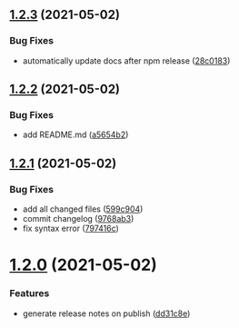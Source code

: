 ## [1.2.3](https://github.com/bcheidemann/web-utils/compare/v1.2.2...v1.2.3) (2021-05-02)


### Bug Fixes

* automatically update docs after npm release ([28c0183](https://github.com/bcheidemann/web-utils/commit/28c01834055de1dea99c1b5e5bcffc17e8bdd1ff))

## [1.2.2](https://github.com/bcheidemann/web-utils/compare/v1.2.1...v1.2.2) (2021-05-02)


### Bug Fixes

* add README.md ([a5654b2](https://github.com/bcheidemann/web-utils/commit/a5654b20bebd0f9e8c601c048e7bfb9ca4e04f43))

## [1.2.1](https://github.com/bcheidemann/web-utils/compare/v1.2.0...v1.2.1) (2021-05-02)


### Bug Fixes

* add all changed files ([599c904](https://github.com/bcheidemann/web-utils/commit/599c904d9be499024773e2a0cdd7c57691d6175f))
* commit changelog ([9768ab3](https://github.com/bcheidemann/web-utils/commit/9768ab3b7f1e708e00d5ce7185b146a7031acf64))
* fix syntax error ([797416c](https://github.com/bcheidemann/web-utils/commit/797416cef524223910962a8028aba9bd7d38e8a9))

# [1.2.0](https://github.com/bcheidemann/web-utils/compare/v1.1.0...v1.2.0) (2021-05-02)


### Features

* generate release notes on publish ([dd31c8e](https://github.com/bcheidemann/web-utils/commit/dd31c8e45d6fb2900b8c1f0b080600990daa2595))
